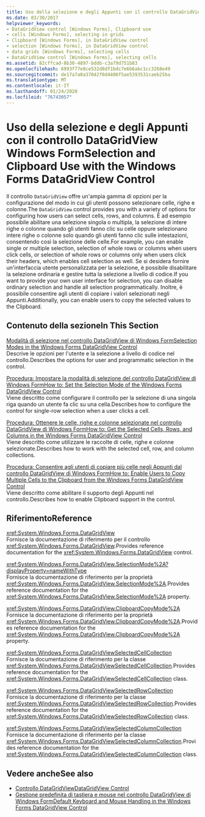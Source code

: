 ```yaml
---
title: Uso della selezione e degli Appunti con il controllo DataGridView
ms.date: 03/30/2017
helpviewer_keywords:
- DataGridView control [Windows Forms], Clipboard use
- cells [Windows Forms], selecting in grids
- Clipboard [Windows Forms], in DataGridView control
- selection [Windows Forms], in DataGridView control
- data grids [Windows Forms], selecting cells
- DataGridView control [Windows Forms], selecting cells
ms.assetid: 82cffcad-8b30-4897-bddb-c3a79d751b83
ms.openlocfilehash: 6993f77e8ce532d8df1bdc7e6b6abc1cc3268e49
ms.sourcegitcommit: de17a7a0a37042f0d4406f5ae5393531caeb25ba
ms.translationtype: MT
ms.contentlocale: it-IT
ms.lasthandoff: 01/24/2020
ms.locfileid: "76743057"
---
```

# <a name="selection-and-clipboard-use-with-the-windows-forms-datagridview-control"></a><span data-ttu-id="20257-102">Uso della selezione e degli Appunti con il controllo DataGridView Windows Form</span><span class="sxs-lookup"><span data-stu-id="20257-102">Selection and Clipboard Use with the Windows Forms DataGridView Control</span></span>
<span data-ttu-id="20257-103">Il controllo `DataGridView` offre un'ampia gamma di opzioni per la configurazione del modo in cui gli utenti possono selezionare celle, righe e colonne.</span><span class="sxs-lookup"><span data-stu-id="20257-103">The `DataGridView` control provides you with a variety of options for configuring how users can select cells, rows, and columns.</span></span> <span data-ttu-id="20257-104">È ad esempio possibile abilitare una selezione singola o multipla, la selezione di intere righe o colonne quando gli utenti fanno clic su celle oppure selezionano intere righe o colonne solo quando gli utenti fanno clic sulle intestazioni, consentendo così la selezione delle celle.</span><span class="sxs-lookup"><span data-stu-id="20257-104">For example, you can enable single or multiple selection, selection of whole rows or columns when users click cells, or selection of whole rows or columns only when users click their headers, which enables cell selection as well.</span></span> <span data-ttu-id="20257-105">Se si desidera fornire un'interfaccia utente personalizzata per la selezione, è possibile disabilitare la selezione ordinaria e gestire tutta la selezione a livello di codice.</span><span class="sxs-lookup"><span data-stu-id="20257-105">If you want to provide your own user interface for selection, you can disable ordinary selection and handle all selection programmatically.</span></span> <span data-ttu-id="20257-106">Inoltre, è possibile consentire agli utenti di copiare i valori selezionati negli Appunti.</span><span class="sxs-lookup"><span data-stu-id="20257-106">Additionally, you can enable users to copy the selected values to the Clipboard.</span></span>  
  
## <a name="in-this-section"></a><span data-ttu-id="20257-107">Contenuto della sezione</span><span class="sxs-lookup"><span data-stu-id="20257-107">In This Section</span></span>  
 [<span data-ttu-id="20257-108">Modalità di selezione nel controllo DataGridView di Windows Form</span><span class="sxs-lookup"><span data-stu-id="20257-108">Selection Modes in the Windows Forms DataGridView Control</span></span>](selection-modes-in-the-windows-forms-datagridview-control.md)  
 <span data-ttu-id="20257-109">Descrive le opzioni per l'utente e la selezione a livello di codice nel controllo.</span><span class="sxs-lookup"><span data-stu-id="20257-109">Describes the options for user and programmatic selection in the control.</span></span>  
  
 [<span data-ttu-id="20257-110">Procedura: Impostare la modalità di selezione del controllo DataGridView di Windows Form</span><span class="sxs-lookup"><span data-stu-id="20257-110">How to: Set the Selection Mode of the Windows Forms DataGridView Control</span></span>](how-to-set-the-selection-mode-of-the-windows-forms-datagridview-control.md)  
 <span data-ttu-id="20257-111">Viene descritto come configurare il controllo per la selezione di una singola riga quando un utente fa clic su una cella.</span><span class="sxs-lookup"><span data-stu-id="20257-111">Describes how to configure the control for single-row selection when a user clicks a cell.</span></span>  
  
 [<span data-ttu-id="20257-112">Procedura: Ottenere le celle, righe e colonne selezionate nel controllo DataGridView di Windows Form</span><span class="sxs-lookup"><span data-stu-id="20257-112">How to: Get the Selected Cells, Rows, and Columns in the Windows Forms DataGridView Control</span></span>](selected-cells-rows-and-columns-datagridview.md)  
 <span data-ttu-id="20257-113">Viene descritto come utilizzare le raccolte di celle, righe e colonne selezionate.</span><span class="sxs-lookup"><span data-stu-id="20257-113">Describes how to work with the selected cell, row, and column collections.</span></span>  
  
 [<span data-ttu-id="20257-114">Procedura: Consentire agli utenti di copiare più celle negli Appunti dal controllo DataGridView di Windows Form</span><span class="sxs-lookup"><span data-stu-id="20257-114">How to: Enable Users to Copy Multiple Cells to the Clipboard from the Windows Forms DataGridView Control</span></span>](enable-users-to-copy-multiple-cells-to-the-clipboard-datagridview.md)  
 <span data-ttu-id="20257-115">Viene descritto come abilitare il supporto degli Appunti nel controllo.</span><span class="sxs-lookup"><span data-stu-id="20257-115">Describes how to enable Clipboard support in the control.</span></span>  
  
## <a name="reference"></a><span data-ttu-id="20257-116">Riferimento</span><span class="sxs-lookup"><span data-stu-id="20257-116">Reference</span></span>  
 <xref:System.Windows.Forms.DataGridView>  
 <span data-ttu-id="20257-117">Fornisce la documentazione di riferimento per il controllo <xref:System.Windows.Forms.DataGridView>.</span><span class="sxs-lookup"><span data-stu-id="20257-117">Provides reference documentation for the <xref:System.Windows.Forms.DataGridView> control.</span></span>  
  
 <xref:System.Windows.Forms.DataGridView.SelectionMode%2A?displayProperty=nameWithType>  
 <span data-ttu-id="20257-118">Fornisce la documentazione di riferimento per la proprietà <xref:System.Windows.Forms.DataGridView.SelectionMode%2A>.</span><span class="sxs-lookup"><span data-stu-id="20257-118">Provides reference documentation for the <xref:System.Windows.Forms.DataGridView.SelectionMode%2A> property.</span></span>  
  
 <xref:System.Windows.Forms.DataGridView.ClipboardCopyMode%2A>  
 <span data-ttu-id="20257-119">Fornisce la documentazione di riferimento per la proprietà <xref:System.Windows.Forms.DataGridView.ClipboardCopyMode%2A>.</span><span class="sxs-lookup"><span data-stu-id="20257-119">Provides reference documentation for the <xref:System.Windows.Forms.DataGridView.ClipboardCopyMode%2A> property.</span></span>  
  
 <xref:System.Windows.Forms.DataGridViewSelectedCellCollection>  
 <span data-ttu-id="20257-120">Fornisce la documentazione di riferimento per la classe <xref:System.Windows.Forms.DataGridViewSelectedCellCollection>.</span><span class="sxs-lookup"><span data-stu-id="20257-120">Provides reference documentation for the <xref:System.Windows.Forms.DataGridViewSelectedCellCollection> class.</span></span>  
  
 <xref:System.Windows.Forms.DataGridViewSelectedRowCollection>  
 <span data-ttu-id="20257-121">Fornisce la documentazione di riferimento per la classe <xref:System.Windows.Forms.DataGridViewSelectedRowCollection>.</span><span class="sxs-lookup"><span data-stu-id="20257-121">Provides reference documentation for the <xref:System.Windows.Forms.DataGridViewSelectedRowCollection> class.</span></span>  
  
 <xref:System.Windows.Forms.DataGridViewSelectedColumnCollection>  
 <span data-ttu-id="20257-122">Fornisce la documentazione di riferimento per la classe <xref:System.Windows.Forms.DataGridViewSelectedColumnCollection>.</span><span class="sxs-lookup"><span data-stu-id="20257-122">Provides reference documentation for the <xref:System.Windows.Forms.DataGridViewSelectedColumnCollection> class.</span></span>  
  
## <a name="see-also"></a><span data-ttu-id="20257-123">Vedere anche</span><span class="sxs-lookup"><span data-stu-id="20257-123">See also</span></span>

- [<span data-ttu-id="20257-124">Controllo DataGridView</span><span class="sxs-lookup"><span data-stu-id="20257-124">DataGridView Control</span></span>](datagridview-control-windows-forms.md)
- [<span data-ttu-id="20257-125">Gestione predefinita di tastiera e mouse nel controllo DataGridView di Windows Form</span><span class="sxs-lookup"><span data-stu-id="20257-125">Default Keyboard and Mouse Handling in the Windows Forms DataGridView Control</span></span>](default-keyboard-and-mouse-handling-in-the-windows-forms-datagridview-control.md)

